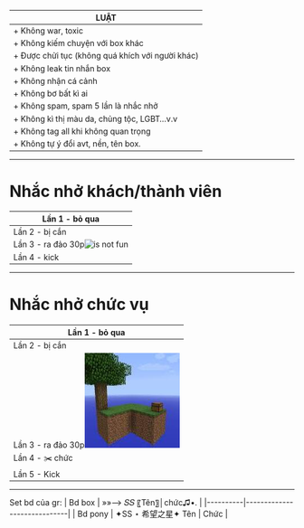 |                       LUẬT                       |
|--------------------------------------------------|
| + Không war, toxic                               |
| + Không kiếm chuyện với box khác                 |
| + Được chửi tục (không quá khích với người khác) |
| + Không leak tin nhắn box                        |
| + Không nhận cá cảnh                             |
| + Không bơ bất kì ai                             |
| + Không spam, spam 5 lần là nhắc nhở             |
| + Không kì thị màu da, chủng tộc, LGBT…v.v       |
| + Không tag all khi không quan trọng             |
| + Không tự ý đổi avt, nền, tên box.            |
--------------------------------------------------------------

# Nhắc nhở khách/thành viên 

| Lần 1 - bỏ qua     |
|--------------------|
| Lần 2 - bị cắn     |
| Lần 3 - ra đảo 30p![is not fun](https://i.imgur.com/DFpeu.jpg) ||
| Lần 4 - kick       |

--------------------------

# Nhắc nhở chức vụ 

| Lần 1 - bỏ qua     |
|--------------------|
| Lần 2 - bị cắn     |
| Lần 3 - ra đảo 30p![again](https://github.com/NgcSon1244/Dolphin_Star/blob/main/Images/t%E1%BA%A3i%20xu%E1%BB%91ng.jpeg) ||
| Lần 4 - ✂️ chức     |
| Lần 5 - Kick       |

--------------------------------------
Set bd của gr:
| Bd box   | »»-—> 𝑆𝑆 〖Tên〗│chức♫•.    |
|----------|-----------------------------|
| Bd pony  | ✦SS ⋆ 希望之星✦ Tên \| Chức |
